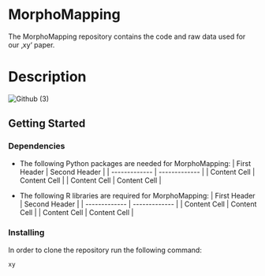# MorphoMapping

The MorphoMapping repository contains the code and raw data used for our ‚xy‘ paper. 

# Description
![Github (3)](https://github.com/Wguido/MorphoMapping/assets/117764795/213c9b12-6172-46c5-8885-1795ff663074)

## Getting Started

### Dependencies
* The following Python packages are needed for MorphoMapping:
| First Header  | Second Header |
| ------------- | ------------- |
| Content Cell  | Content Cell  |
| Content Cell  | Content Cell  |

* The following R libraries  are required for MorphoMapping:
| First Header  | Second Header |
| ------------- | ------------- |
| Content Cell  | Content Cell  |
| Content Cell  | Content Cell  |
### Installing
In order to clone the repository run the following command: 
```
xy
```
